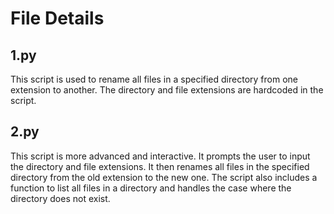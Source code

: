 # File Details

## 1.py

This script is used to rename all files in a specified directory from one extension to another. The directory and file extensions are hardcoded in the script.

## 2.py

This script is more advanced and interactive. It prompts the user to input the directory and file extensions. It then renames all files in the specified directory from the old extension to the new one. The script also includes a function to list all files in a directory and handles the case where the directory does not exist.
